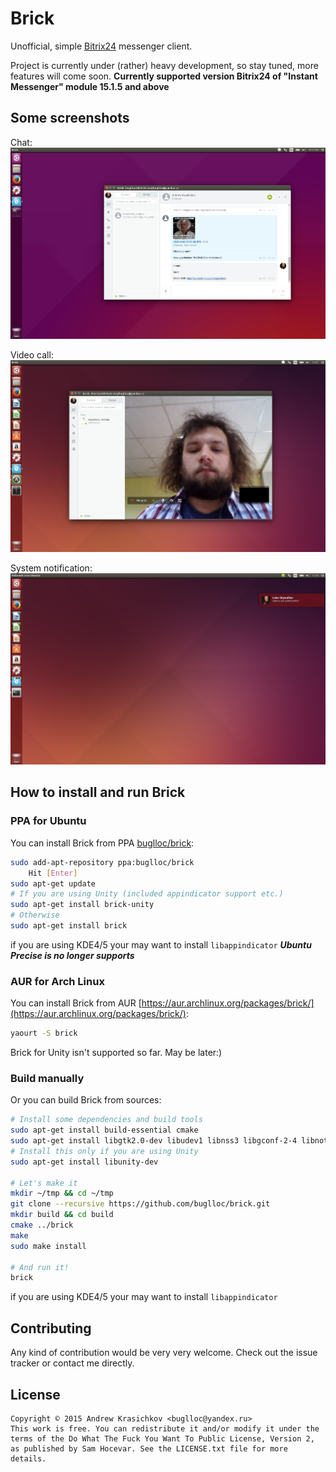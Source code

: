 Brick
=====

Unofficial, simple [Bitrix24](https://www.bitrix24.com/) messenger client.

Project is currently under (rather) heavy development, so stay tuned, more features will come soon.
**Currently supported version Bitrix24 of "Instant Messenger" module 15.1.5 and above**

## Some screenshots

Chat:
![Chat](/doc/chat.png?raw=true&v=2)

Video call:
![Video](/doc/video.png?raw=true)

System notification:
![Notify](/doc/notify.png?raw=true)


## How to install and run Brick

### PPA for Ubuntu
You can install Brick from PPA [buglloc/brick](https://launchpad.net/~buglloc/+archive/ubuntu/brick):
```bash
sudo add-apt-repository ppa:buglloc/brick
    Hit [Enter]
sudo apt-get update
# If you are using Unity (included appindicator support etc.)
sudo apt-get install brick-unity
# Otherwise
sudo apt-get install brick
```
if you are using KDE4/5 your may want to install `libappindicator`
***Ubuntu Precise is no longer supports***

### AUR for Arch Linux
You can install Brick from AUR [https://aur.archlinux.org/packages/brick/](https://aur.archlinux.org/packages/brick/):
```bash
yaourt -S brick
```
Brick for Unity isn't supported so far. May be later:)

### Build manually
Or you can build Brick from sources:
```bash
# Install some dependencies and build tools
sudo apt-get install build-essential cmake
sudo apt-get install libgtk2.0-dev libudev1 libnss3 libgconf-2-4 libnotify-dev libxss-dev
# Install this only if you are using Unity
sudo apt-get install libunity-dev

# Let's make it
mkdir ~/tmp && cd ~/tmp
git clone --recursive https://github.com/buglloc/brick.git
mkdir build && cd build
cmake ../brick
make
sudo make install

# And run it!
brick
```
if you are using KDE4/5 your may want to install `libappindicator`

##  Contributing

Any kind of contribution would be very very welcome. Check out the issue tracker or contact me directly.

## License

```
Copyright © 2015 Andrew Krasichkov <buglloc@yandex.ru>
This work is free. You can redistribute it and/or modify it under the
terms of the Do What The Fuck You Want To Public License, Version 2,
as published by Sam Hocevar. See the LICENSE.txt file for more details.
```
